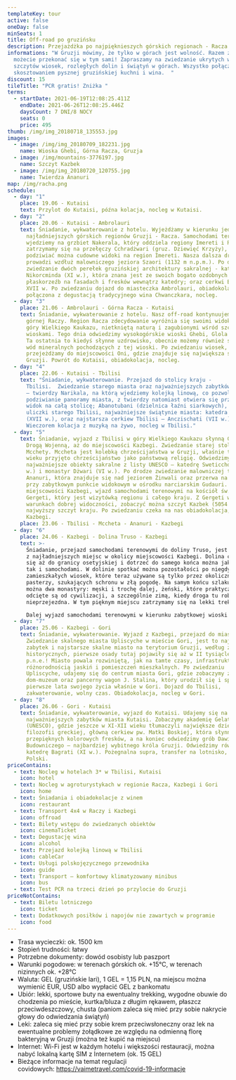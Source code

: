 ```yaml
---
templateKey: tour
active: false
oneDay: false
minSeats: 1
title: Off-road po gruzińsku
description: Przejażdżka po najpięknieszych górskich regionach - Racza i Chewi
informations: "W Gruzji mówimy, że tylko w górach jest wolność. Razem z nami
  możecie przekonać się w tym sami! Zapraszamy na zwiedzanie ukrytych wśród
  szczytów wiosek, rozległych dolin i świątyń w górach. Wszystko połączone z
  skosztowaniem pysznej gruzińskiej kuchni i wina.  "
discount: 15
tileTitle: "PCR gratis! Zniżka "
terms:
  - startDate: 2021-06-19T12:08:25.411Z
    endDate: 2021-06-26T12:08:25.446Z
    daysCount: 7 DNI/8 NOCY
    seats: 0
    price: 495
thumb: /img/img_20180718_135553.jpg
images:
  - image: /img/img_20180709_182231.jpg
    name: Wioska Ghebi, Górna Racza, Gruzja
  - image: /img/mountains-3776197.jpg
    name: Szczyt Kazbek
  - image: /img/img_20180720_120755.jpg
    name: Twierdza Ananuri
map: /img/racha.png
schedule:
  - day: "1"
    place: 19.06 - Kutaisi
    text: Przylot do Kutaisi, późna kolacja, nocleg w Kutaisi.
  - day: "2"
    place: 20.06 - Kutaisi - Ambrolauri
    text: Śniadanie, wykwaterowanie z hotelu. Wyjeżdżamy w kierunku jednego z
      najładniejszych górskich regionów Gruzji - Racza. Samochodami terenowymi
      wjedziemy na grzbiet Nakerala, który oddziela regiony Imereti i Racza i
      zatrzymamy się na przełęczy Cchradżwari (gruz. Dziewięć Krzyży), z której
      podziwiać można cudowne widoki na region Imereti. Nasza dalsza droga
      prowadzi wzdłuż malowniczego jeziora Szaori (1132 m n.p.m.). Po drodze
      zwiedzanie dwóch perełek gruzińskiej architektury sakralnej - katedry
      Nikorcminda (XI w.), która znana jest ze swoich bogato ozdobnych
      płaskorzeźb na fasadach i fresków wewnątrz katedry; oraz cerkwi Barakoni z
      XVII w. Po zwiedzaniu dojazd do miasteczka Ambrolauri, obiadokolacja
      połączona z degustacją tradycyjnego wina Chwanczkara, nocleg.
  - day: "3"
    place: 21.06 - Ambrolauri - Górna Racza - Kutaisi
    text: Śniadanie, wykwaterowanie z hotelu. Nasz off-road kontynuujemy w kierunku
      górnej Raczy. Region Racza zdecydowanie wyróżnia się swoimi widokami na
      góry Wielkiego Kaukazu, nietkniętą naturą i zagubionymi wśród szczytów
      wioskami. Tego dnia odwiedzimy wysokogórskie wioski Ghebi, Glola i Utsera.
      Ta ostatnia to kiedyś słynne uzdrowisko, obecnie możemy również skosztować
      wód mineralnych pochodzących z tej wioski. Po zwiedzaniu wiosek,
      przejeżdżamy do miejscowości Oni, gdzie znajduje się największa synagoga
      Gruzji. Powrót do Kutaisi, obiadokolacja, nocleg.
  - day: "4"
    place: 22.06 - Kutaisi - Tbilisi
    text: "Śniadanie, wykwaterowanie. Przejazd do stolicy kraju -
      Tbilisi.  Zwiedzanie starego miasta oraz najważniejszych zabytków stolicy
      – twierdzy Narikala, na którą wjedziemy kolejką linową, co pozwoli nam na
      podziwianie panoramy miasta, z twierdzy natomiast otwiera się przepiękny
      widok na całą stolicę; Abanotubani (dzielnica łaźni siarkowych), kręte
      uliczki starego Tbilisi, najważniejsze świątynie miasta: katedra Sioni
      (XVII w.), oraz najstarsza cerkiew Tbilisi – Anczischati (VII w.).
      Wieczorem kolacja z muzyką na żywo, nocleg w Tbilisi."
  - day: "5"
    text: Śniadanie, wyjazd z Tbilisi w góry Wielkiego Kaukazu słynną Gruzińską
      Drogą Wojenną, aż do miejscowości Kazbegi. Zwiedzanie starej stolicy
      Mcchety. Mccheta jest kolebką chrześcijaństwa w Gruzji, właśnie tu w IV
      wieku przyjęto chrześcijaństwo jako państwową religię. Odwiedzimy
      najważniejsze obiekty sakralne z listy UNESCO – katedrę Sweticchoweli (XI
      w.) i monastyr Dżwari (VI w.). Po drodze zwiedzanie malowniczej twierdzy
      Ananuri, która znajduje się nad jeziorem Żinwali oraz przerwa na zdjęcia
      przy zabytkowym punkcie widokowym w ośrodku narciarskim Gudauri. Dojazd do
      miejscowości Kazbegi, wjazd samochodami terenowymi na kościół św. Trójcy
      Gergeti, który jest wizytówką regionu i całego kraju. Z Gergeti w
      warunkach dobrej widoczności, zobaczyć można szczyt Kazbek (5054 m), drugi
      najwyższy szczyt kraju. Po zwiedzaniu czeka na nas obiadokolacja, nocleg w
      Kazbegi.
    place: 23.06 - Tbilisi - Mccheta - Ananuri - Kazbegi
  - day: "6"
    place: 24.06 - Kazbegi - Dolina Truso - Kazbegi
    text: >-
      Śniadanie, przejazd samochodami terenowymi do doliny Truso, jest to jedno
      z najładniejszych miejsc w okolicy miejscowości Kazbegi. Dolina ciągnie
      się aż do granicy osetyjskiej i dotrzeć do samego końca można jak pieszo,
      tak i samochodami. W dolinie spotkać można pozostałości po niegdyś
      zamieszkałych wiosek, które teraz używane są tylko przez okolicznych
      pasterzy, szukających schronu w złą pogodę. Na samym końcu szlaku zobaczyć
      można dwa monastyry: męski i trochę dalej, żeński, które praktycznie
      odcięte są od cywilizacji, a szczególnie zimą, kiedy droga tu robi się
      nieprzejezdna. W tym pięknym miejscu zatrzymamy się na lekki trekking.  

      Dalej wyjazd samochodami terenowymi w kierunku zabytkowej wioski Dżuta (łączna trasa ok 20 km), po drodze towarzyszyć nam będą przepiękne widoki. .Po spacerze w pięknych okolicznościach przyrody, powrót do Kazbegi, obiadokolacja, nocleg.
  - day: "7"
    place: 25.06 - Kazbegi - Gori
    text: Śniadanie, wykwaterowanie. Wyjazd z Kazbegi, przejazd do miasta Gori.
      Zwiedzanie skalnego miasta Upliscyche w mieście Gori, jest to najstarszy
      zabytek i najstarsze skalne miasto na terytorium Gruzji, według źródeł
      historycznych, pierwsze osady tutaj pojawiły się aż w II tysiącleciu
      p.n.e.! Miasto powala rozwiniętą, jak na tamte czasy, infrastrukturą oraz
      różnorodnością jaskiń i pomieszczeń mieszkalnych. Po zwiedzaniu
      Upliscyche, udajemy się do centrum miasta Gori, gdzie zobaczymy z zewnątrz
      dom-muzeum oraz pancerny wagon J. Stalina, który urodził się i spędził
      pierwsze lata swojego życia właśnie w Gori. Dojazd do Tbilisi,
      zakwaterowanie, wolny czas. Obiadokolacja, nocleg w Gori.
  - day: "8"
    place: 26.06 - Gori - Kutaisi
    text: Śniadanie, wykwaterowanie, wyjazd do Kutaisi. Udajemy się na zwiedzanie
      najważniejszych zabytków miasta Kutaisi. Zobaczymy akademię Gelati
      (UNESCO), gdzie jeszcze w XI-XII wieku tłumaczyli największe dzieła
      filozofii greckiej, główną cerkiew pw. Matki Boskiej, która słynna jest z
      przepięknych kolorowych fresków, a na koniec odwiedzimy grób Dawida
      Budowniczego – najbardziej wybitnego króla Gruzji. Odwiedzimy również
      katedrę Bagrati (XI w.). Pożegnalna supra, transfer na lotnisko, wylot do
      Polski.
priceContains:
  - text: Nocleg w hotelach 3* w Tbilisi, Kutaisi
    icon: hotel
  - text: Nocleg w agroturystykach w regionie Racza, Kazbegi i Gori
    icon: home
  - text: Śniadania i obiadokolacje z winem
    icon: restaurant
  - text: Transport 4x4 w Raczy i Kazbegi
    icon: offroad
  - text: Bilety wstępu do zwiedzanych obiektów
    icon: cinemaTicket
  - text: Degustację wina
    icon: alcohol
  - text: Przejazd kolejką linową w Tbilisi
    icon: cableCar
  - text: Usługi polskojęzycznego przewodnika
    icon: guide
  - text: Transport – komfortowy klimatyzowany minibus
    icon: bus
  - text: Test PCR na trzeci dzień po przylocie do Gruzji
priceNotContains:
  - text: Biletu lotniczego
    icon: ticket
  - text: Dodatkowych posiłków i napojów nie zawartych w programie
    icon: food
---
```

* Trasa wycieczki: ok. 1500 km
* Stopień trudności: łatwy
* Potrzebne dokumenty: dowód osobisty lub paszport
* Warunki pogodowe: w terenach górskich ok. +15°C, w terenach nizinnych ok. +28°C
* Waluta: GEL (gruzińskie lari), 1 GEL = 1,15 PLN, na miejscu można wymienić EUR, USD albo wypłacić GEL z bankomatu
* Ubiór: lekki, sportowe buty na ewentualny trekking, wygodne obuwie do chodzenia po mieście, kurtka/bluza z długim rękawem, płaszcz przeciwdeszczowy, chusta (paniom zaleca się mieć przy sobie nakrycie głowy do odwiedzania świątyń)
* Leki: zaleca się mieć przy sobie krem przeciwsłoneczny oraz lek na ewentualne problemy żołądkowe ze względu na odmienną florę bakteryjną w Gruzji (można też kupić na miejscu)
* Internet: Wi-Fi jest w każdym hotelu i większości restauracji, można nabyć lokalną kartę SIM z Internetem (ok. 15 GEL)
* Bieżące informacje na temat regulacji covidowych: <https://vaimetravel.com/covid-19-informacje>